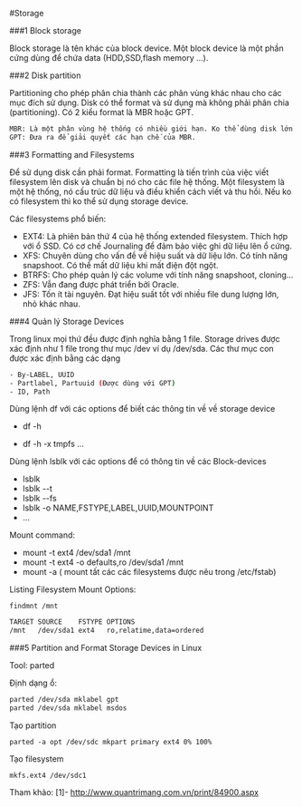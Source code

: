 #Storage

###1 Block storage

Block storage là tên khác của block device. Một block device là một phần cứng dùng để chứa data (HDD,SSD,flash memory ...).

###2 Disk partition

Partitioning cho phép phân chia thành các phân vùng khác nhau cho các mục đích sử dụng. Disk có thể format và sử dụng mà không phải phân chia (partitioning).
Có 2 kiểu format là MBR hoặc GPT.
```sh
MBR: Là một phân vùng hệ thống có nhiều giới hạn. Ko thể dùng disk lớn hơn 2TB, và chỉ có tối đa 4 primary partition.
GPT: Đưa ra để giải quyết các hạn chế của MBR. 
```
###3 Formatting and Filesystems

Để sử dụng disk cần phải format. Formatting là tiến trình của việc viết filesystem lên disk và chuẩn bị nó cho các file hệ thống. Một filesystem là một hệ thống, nó cấu trúc dữ liệu và điều khiển cách viết và thu hồi.
Nếu ko có filesystem thì ko thể sử dụng storage device.

Các filesystems phổ biến:

<ul>
<li>EXT4: Là phiên bản thứ 4 của hệ thống extended filesystem. Thích hợp với ổ SSD. Có cơ chế Journaling để đảm bảo việc ghi dữ liệu lên ổ cứng.</li> 
<li>XFS: Chuyên dùng cho vấn đề về hiệu suất và dữ liệu lớn. Có tính năng snapshoot. Có thể mất dữ liệu khi mất điện đột ngột.</li> 
<li>BTRFS: Cho phép quản lý các volume với tính năng snapshoot, cloning... </li> 
<li>ZFS: Vẫn đang được phát triển bởi Oracle.</li> 
<li>JFS: Tốn ít tài nguyên. Đạt hiệu suất tốt với nhiều file dung lượng lớn, nhỏ khác nhau.</li> 
</ul>

###4 Quản lý Storage Devices

Trong linux mọi thứ đều được định nghĩa bằng 1 file. Storage drives được xác định như 1 file trong thư mục /dev ví dụ /dev/sda.
Các thư mục con được xác định bằng các dạng

```sh
- By-LABEL, UUID
- Partlabel, Partuuid (Được dùng với GPT)
- ID, Path
```
Dùng lệnh df với các options để biết các thông tin về về storage device


- df -h 

- df -h -x tmpfs 
... 

Dùng lệnh lsblk với các options để có thông tin về các Block-devices
<ul>
<li>lsblk</li>
<li>lsblk --t</li>
<li>lsblk --fs </li>
<li>lsblk -o NAME,FSTYPE,LABEL,UUID,MOUNTPOINT</li>
<li>...</li>
</ul>
Mount command:

<ul>
<li>mount -t ext4 /dev/sda1 /mnt </li>
<li>mount -t ext4 -o defaults,ro /dev/sda1 /mnt </li>
<li>mount -a ( mount tất các các filesystems được nêu trong /etc/fstab) </li>
</ul>

Listing Filesystem Mount Options:

`findmnt /mnt`

```sh
TARGET SOURCE    FSTYPE OPTIONS
/mnt   /dev/sda1 ext4   ro,relatime,data=ordered
```

###5 Partition and Format Storage Devices in Linux

Tool: parted

Định dạng ổ:

```sh
parted /dev/sda mklabel gpt
parted /dev/sda mklabel msdos
```

Tạo partition

`parted -a opt /dev/sdc mkpart primary ext4 0% 100%`

Tạo filesystem 

`mkfs.ext4 /dev/sdc1`



Tham khảo:
[1]- http://www.quantrimang.com.vn/print/84900.aspx












